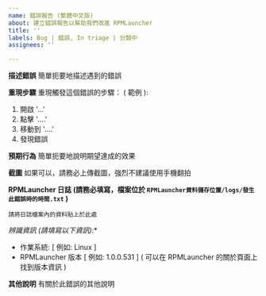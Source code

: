 ```yaml
---
name: 錯誤報告 (繁體中文版)
about: 建立錯誤報告以幫助我們改進 RPMLauncher
title: ''
labels: Bug | 錯誤, In triage | 分類中
assignees: ''

---
```


**描述錯誤**
簡單扼要地描述遇到的錯誤

**重現步驟**
重現觸發這個錯誤的步驟：
( 範例 ):
1. 開啟 '...'
2. 點擊 '....'
3. 移動到 '....'
4. 發現錯誤

**預期行為**
簡單扼要地說明期望達成的效果

**截圖**
如果可以，請務必上傳截圖，強烈不建議使用手機翻拍

**RPMLauncher 日誌 (請務必填寫，檔案位於 `RPMLauncher資料儲存位置/logs/發生此錯誤時的時間.txt` )**
```
請將日誌檔案內的資料貼上於此處
```


*辨識資訊 (請填寫以下資訊):**
 - 作業系統: [ 例如: Linux ]
 - RPMLauncher 版本 [ 例如: 1.0.0.531 ] ( 可以在 RPMLauncher 的關於頁面上找到版本資訊 )

**其他說明**
有關於此錯誤的其他說明

